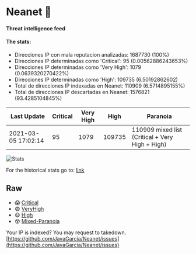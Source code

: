 # Neanet :hocho:
#### Threat intelligence feed
#### The stats:

- Direcciones IP con mala reputacion analizadas: 1687730 (100%)
- Direcciones IP determinadas como 'Critical':  95 (0.00562886243653%)
- Direcciones IP determinadas como 'Very High':  1079 (0.0639320270422%)
- Direcciones IP determinadas como 'High':  109735 (6.50192862602)
- Total de direcciones IP indexadas en Neanet:  110909 (6.5714895155%)
- Total de direcciones IP descartadas en Neanet:  1576821 (93.4285104845%)

| Last Update | Critical | Very High | High | Paranoia |
| --- | --- | --- | --- | --- |
| 2021-03-05 17:02:14 | 95 | 1079 | 109735 | 110909 mixed list (Critical + Very High + High)|

![Stats](https://docs.google.com/spreadsheets/d/e/2PACX-1vSnaNMIXVabIpDJjufMlzH7poXnshF3mgd8Is1g9ytUEzVsP5my4Trn8f-xkoLLQ38xpL3HtmUexLo6/pubchart?oid=501124687&format=image)

For the historical stats go to: [link](/stats.csv)
## Raw
- :scream: [Critical](https://raw.githubusercontent.com/JavaGarcia/Neanet/master/blacklists/neanet_critical.txt)
- :fearful: [VeryHigh](https://raw.githubusercontent.com/JavaGarcia/Neanet/master/blacklists/neanet_veryHigh.txtt)
- :frowning: [High](https://raw.githubusercontent.com/JavaGarcia/Neanet/master/blacklists/neanet_high.txt)
- :dizzy_face: [Mixed-Paranoia](https://raw.githubusercontent.com/JavaGarcia/Neanet/master/blacklists/neanet_all.txt)


Your IP is indexed? You may request to takedown. [https://github.com/JavaGarcia/Neanet/issues](https://github.com/JavaGarcia/Neanet/issues)








































































































































































































































































































































































































































































































































































































































































































































































































































































































































































































































































































































































































































































































































































































































































































































































































































































































































































































































































































































































































































































































































































































































































































































































































































































































































































































































































































































































































































































































































































































































































































































































































































































































































































































































































































































































































































































































































































































































































































































































































































































































































































































































































































































































































































































































































































































































































































































































































































